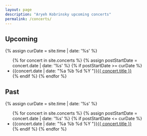 ```yaml
---
layout: page
description: "Aryeh Kobrinsky upcoming concerts"
permalink: /concerts/
---
```

<article>
<h2>Upcoming</h2>
{% assign curDate = site.time | date: '%s' %}
<ul class="list-unstyled">
  {% for concert in site.concerts %}
    {% assign postStartDate = concert.date | date: '%s' %}
    {% if postStartDate >= curDate %}
        <li class="">{{concert.date | date: "%a %b %d %Y "}}<a href="{{ concert.url }}">{{ concert.title }}</a></li>
    {% endif %}
{% endfor %}
</ul>
</article>
<article>
<h2>Past</h2>
{% assign curDate = site.time | date: '%s' %}
<ul class="list-unstyled">
  {% for concert in site.concerts %}
    {% assign postStartDate = concert.date | date: '%s' %}
    {% if postStartDate <= curDate %}
        <li class="">{{concert.date | date: "%a %b %d %Y "}}<a href="{{ concert.url }}">{{ concert.title }}</a></li>
    {% endif %}
{% endfor %}
</ul>
</article>